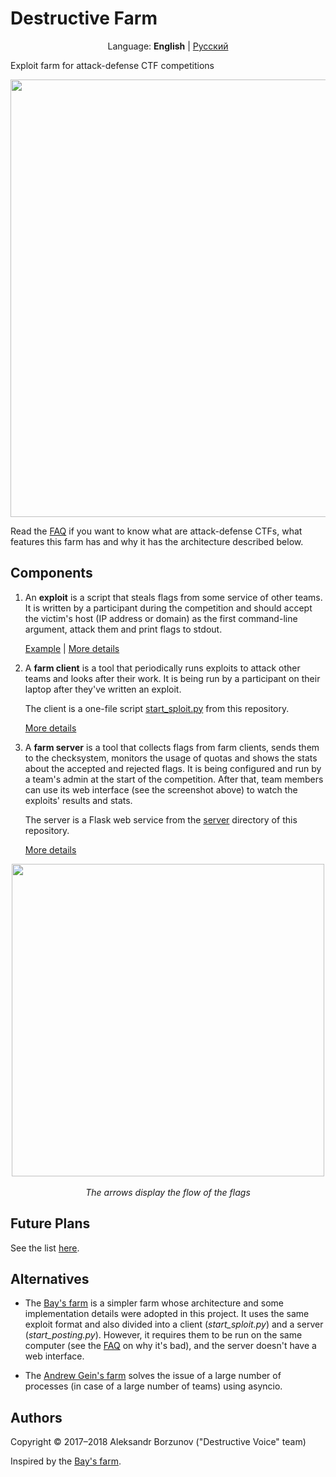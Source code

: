 Destructive Farm
================

<p align="center">
    Language: <b>English</b> | <a href="https://github.com/DestructiveVoice/DestructiveFarm/blob/master/docs/ru/index.md">Русский</a>
</p>

Exploit farm for attack-defense CTF competitions

<p align="center">
    <img src="https://github.com/borzunov/DestructiveFarm/blob/master/docs/images/farm_server_screenshot.png" width="700">
</p>

Read the [FAQ](docs/en/faq.md) if you want to know what are attack-defense CTFs, what features this farm has and why it has the architecture described below.

## Components

1. An **exploit** is a script that steals flags from some service of other teams. It is written by a participant during the competition and should accept the victim's host (IP address or domain) as the first command-line argument, attack them and print flags to stdout.

    [Example](client/spl_example_runme.py) | [More details](docs/en/exploit_format.md)

2. A **farm client** is a tool that periodically runs exploits to attack other teams and looks after their work. It is being run by a participant on their laptop after they've written an exploit.

    The client is a one-file script [start_sploit.py](client/start_sploit.py) from this repository.

    [More details](docs/en/farm_client.md)

3. A **farm server** is a tool that collects flags from farm clients, sends them to the checksystem, monitors the usage of quotas and shows the stats about the accepted and rejected flags. It is being configured and run by a team's admin at the start of the competition. After that, team members can use its web interface (see the screenshot above) to watch the exploits' results and stats.

    The server is a Flask web service from the [server](server) directory of this repository.

    [More details](docs/en/farm_server.md)

<p align="center">
    <img src="https://github.com/borzunov/DestructiveFarm/blob/master/docs/images/diagram.png" width="500"><br><br>
    <i>The arrows display the flow of the flags</i>
</p>

## Future Plans

See the list [here](https://github.com/borzunov/DestructiveFarm/issues/1).

## Alternatives

- The [Bay's farm](https://github.com/alexbers/exploit_farm) is a simpler farm whose architecture and some implementation details were adopted in this project. It uses the same exploit format and also divided into a client (*start_sploit.py*) and a server (*start_posting.py*). However, it requires them to be run on the same computer (see the [FAQ](docs/en/faq.md) on why it's bad), and the server doesn't have a web interface.

- The [Andrew Gein's farm](https://github.com/andgein/ctf-exploit-farm) solves the issue of a large number of processes (in case of a large number of teams) using asyncio.

## Authors

Copyright &copy; 2017&ndash;2018 Aleksandr Borzunov ("Destructive Voice" team)

Inspired by the [Bay's farm](https://github.com/alexbers/exploit_farm).

